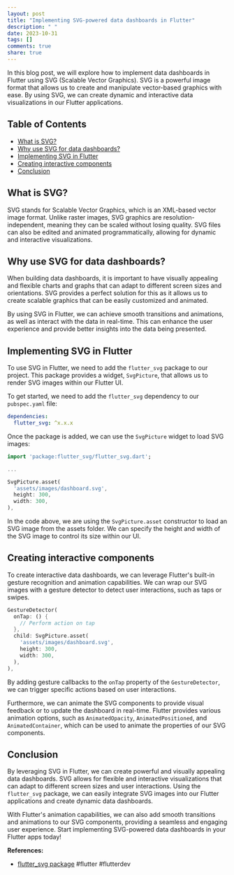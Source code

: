 ```yaml
---
layout: post
title: "Implementing SVG-powered data dashboards in Flutter"
description: " "
date: 2023-10-31
tags: []
comments: true
share: true
---
```


In this blog post, we will explore how to implement data dashboards in Flutter using SVG (Scalable Vector Graphics). SVG is a powerful image format that allows us to create and manipulate vector-based graphics with ease. By using SVG, we can create dynamic and interactive data visualizations in our Flutter applications.

## Table of Contents
- [What is SVG?](#what-is-svg)
- [Why use SVG for data dashboards?](#why-use-svg-for-data-dashboards)
- [Implementing SVG in Flutter](#implementing-svg-in-flutter)
- [Creating interactive components](#creating-interactive-components)
- [Conclusion](#conclusion)

## What is SVG?
SVG stands for Scalable Vector Graphics, which is an XML-based vector image format. Unlike raster images, SVG graphics are resolution-independent, meaning they can be scaled without losing quality. SVG files can also be edited and animated programmatically, allowing for dynamic and interactive visualizations.

## Why use SVG for data dashboards?
When building data dashboards, it is important to have visually appealing and flexible charts and graphs that can adapt to different screen sizes and orientations. SVG provides a perfect solution for this as it allows us to create scalable graphics that can be easily customized and animated.

By using SVG in Flutter, we can achieve smooth transitions and animations, as well as interact with the data in real-time. This can enhance the user experience and provide better insights into the data being presented.

## Implementing SVG in Flutter
To use SVG in Flutter, we need to add the `flutter_svg` package to our project. This package provides a widget, `SvgPicture`, that allows us to render SVG images within our Flutter UI.

To get started, we need to add the `flutter_svg` dependency to our `pubspec.yaml` file:

```yaml
dependencies:
  flutter_svg: ^x.x.x
```

Once the package is added, we can use the `SvgPicture` widget to load SVG images:

```dart
import 'package:flutter_svg/flutter_svg.dart';

...

SvgPicture.asset(
  'assets/images/dashboard.svg',
  height: 300,
  width: 300,
),
```

In the code above, we are using the `SvgPicture.asset` constructor to load an SVG image from the assets folder. We can specify the height and width of the SVG image to control its size within our UI.

## Creating interactive components
To create interactive data dashboards, we can leverage Flutter's built-in gesture recognition and animation capabilities. We can wrap our SVG images with a gesture detector to detect user interactions, such as taps or swipes.

```dart
GestureDetector(
  onTap: () {
    // Perform action on tap
  },
  child: SvgPicture.asset(
    'assets/images/dashboard.svg',
    height: 300,
    width: 300,
  ),
),
```

By adding gesture callbacks to the `onTap` property of the `GestureDetector`, we can trigger specific actions based on user interactions.

Furthermore, we can animate the SVG components to provide visual feedback or to update the dashboard in real-time. Flutter provides various animation options, such as `AnimatedOpacity`, `AnimatedPositioned`, and `AnimatedContainer`, which can be used to animate the properties of our SVG components.

## Conclusion
By leveraging SVG in Flutter, we can create powerful and visually appealing data dashboards. SVG allows for flexible and interactive visualizations that can adapt to different screen sizes and user interactions. Using the `flutter_svg` package, we can easily integrate SVG images into our Flutter applications and create dynamic data dashboards.

With Flutter's animation capabilities, we can also add smooth transitions and animations to our SVG components, providing a seamless and engaging user experience. Start implementing SVG-powered data dashboards in your Flutter apps today!

**References:**
- [flutter_svg package](https://pub.dev/packages/flutter_svg) #flutter #flutterdev